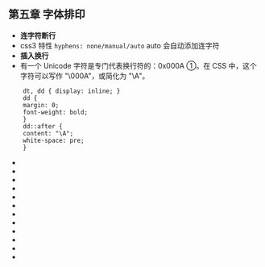 <!--
 * @Author: your name
 * @Date: 2021-07-11 09:54:45
 * @LastEditTime: 2021-07-11 10:06:45
 * @LastEditors: Please set LastEditors
 * @Description: In User Settings Edit
 * @FilePath: \notes\study notes\css-study\css-style5.md
-->

## 第五章 字体排印

-   **连字符断行**
-   css3 特性 `hyphens: none/manual/auto` auto 会自动添加连字符
-   **插入换行**
-   有一个 Unicode 字符是专门代表换行符的：0x000A ①。在 CSS 中，这个字符可以写作 "\000A"，或简化为 "\A"。

```
    dt, dd { display: inline; }
    dd {
    margin: 0;
    font-weight: bold;
    }
    dd::after {
    content: "\A";
    white-space: pre;
    }
```

-
-
-
-
-
-
-
-
-
-
-
-
